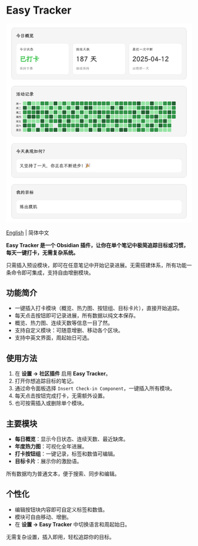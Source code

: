 # Easy Tracker

![Easy Tracker截图](./screenshots/easy-tracker-screenshot-zh-cn.jpeg)

[English](https://github.com/hunter-ji/obsidian-easy-tracker#easy-tracker)  | 简体中文

**Easy Tracker 是一个 Obsidian 插件，让你在单个笔记中极简追踪目标或习惯，每天一键打卡，无需复杂系统。**

只需插入预设模块，即可在任意笔记中开始记录进展。无需搭建体系，所有功能一条命令即可集成，支持自由增删模块。

## 功能简介

- 一键插入打卡模块（概览、热力图、按钮组、目标卡片），直接开始追踪。
- 每天点击按钮即可记录进展，所有数据以纯文本保存。
- 概览、热力图、连续天数等信息一目了然。
- 支持自定义模块：可随意增删、移动各个区块。
- 支持中英文界面，周起始日可选。

## 使用方法

1. 在 **设置 → 社区插件** 启用 **Easy Tracker**。
2. 打开你想追踪目标的笔记。
3. 通过命令面板选择 `Insert Check-in Component`，一键插入所有模块。
4. 每天点击按钮完成打卡，无需额外设置。
5. 也可按需插入或删除单个模块。

## 主要模块

- **每日概览**：显示今日状态、连续天数、最近缺席。
- **年度热力图**：可视化全年进展。
- **打卡按钮组**：一键记录，标签和数值可编辑。
- **目标卡片**：展示你的激励语。

所有数据均为普通文本，便于搜索、同步和编辑。

## 个性化

- 编辑按钮块内容即可自定义标签和数值。
- 模块可自由移动、增删。
- 在 **设置 → Easy Tracker** 中切换语言和周起始日。

无需复杂设置，插入即用，轻松追踪你的目标。
